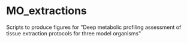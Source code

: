 # MO_extractions
Scripts to produce figures for "Deep metabolic profiling assessment of tissue extraction protocols for three model organisms"
